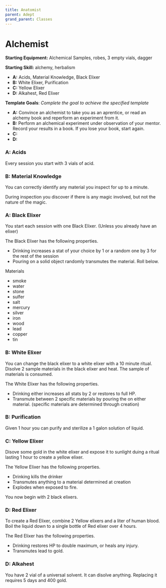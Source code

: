 ```yaml
---
title: Anatomist
parent: Adept
grand_parent: Classes
---
```


# Alchemist

**Starting Equipment:** Alchemical Samples, robes, 3 empty vials, dagger

**Starting Skill:** alchemy, herbalism 

+ **A:** Acids, Material Knowledge, Black Elixer
+ **B:** White Elixer, Purification
+ **C:** Yellow Elixer
+ **D:** Alkahest, Red Elixer

**Template Goals**: *Complete the goal to achieve the specified template*

+ **A:** Convince an alchemist to take you as an aprentice, or read an alchemy
  book and reperform an experiment from it. 
+ **B:** Perform an alchemical experiment under observation of your mentor.  Record your results in a book. If you lose your book, start again.
+ **C:** 
+ **D:** 


### A: Acids 

Every session you start with 3 vials of acid.

### B: Material Knowledge

You can correctly identify any material you inspect for up to a minute. 

During inspection you discover if there is any magic involved, 
but not the nature of the magic.

### A: Black Elixer 
You start each session with one Black Elixer. 
(Unless you already have an elixer)

The Black Elixer has the following properties.
- Drinking increases a stat of your choice by 1 or a random one by 3 for the
  rest of the session
- Pouring on a solid object randomly transmutes the material. Roll below.

Materials
- smoke
- water
- stone
- sulfer
- salt
- mercury
- silver
- iron
- wood 
- lead
- copper
- tin

### B: White Elixer
You can change the black elixer to a white elixer with a 10 minute ritual. 
Disolve 2 sample materials in the black elixer and heat. 
The sample of materials is consumed. 

The White Elixer has the following properties. 
- Drinking either increases all stats by 2 or restores to full HP. 
- Transmute between 2 specific materials by pouring the on either material.
  (specific materials are determined through creation)

### B: Purification

Given 1 hour you can purify and sterilize a 1 galon solution of liquid.

### C: Yellow Elixer
Disove some gold in the white elixer and expose it to sunlight duing a ritual 
lasting 1 hour to create a yellow elixer.

The Yellow Elixer has the following properties.
- Drinking kills the drinker
- Transmutes anything to a material determined at creation
- Explodes when exposed to fire. 

You now begin with 2 black elixers.

### D: Red Elixer
To create a Red Elixer, combine 2 Yellow elixers and a liter of human blood.
Boil the liquid down to a single bottle of Red elixer over 4 hours. 

The Red Elixer has the following properties. 
- Drinking restores HP to double maximum, or heals any injury. 
- Transmutes lead to gold.

### D: Alkahest

You have 2 vial of a universal solvent. It can disolve anything. 
Replacing it requires 5 days and 400 gold.

